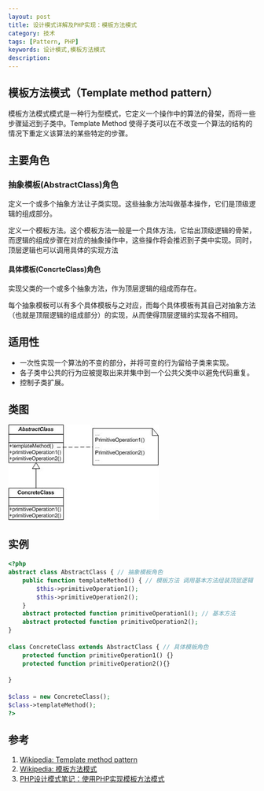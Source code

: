 ```yaml
---
layout: post
title: 设计模式详解及PHP实现：模板方法模式
category: 技术
tags: [Pattern, PHP]
keywords: 设计模式,模板方法模式
description: 
---
```


## 模板方法模式（Template method pattern）
模板方法模式模式是一种行为型模式，它定义一个操作中的算法的骨架，而将一些步骤延迟到子类中。Template Method 使得子类可以在不改变一个算法的结构的情况下重定义该算法的某些特定的步骤。

## 主要角色

### 抽象模板(AbstractClass)角色
定义一个或多个抽象方法让子类实现。这些抽象方法叫做基本操作，它们是顶级逻辑的组成部分。

定义一个模板方法。这个模板方法一般是一个具体方法，它给出顶级逻辑的骨架，而逻辑的组成步骤在对应的抽象操作中，这些操作将会推迟到子类中实现。同时，顶层逻辑也可以调用具体的实现方法

#### 具体模板(ConcrteClass)角色
实现父类的一个或多个抽象方法，作为顶层逻辑的组成而存在。

每个抽象模板可以有多个具体模板与之对应，而每个具体模板有其自己对抽象方法（也就是顶层逻辑的组成部分）的实现，从而使得顶层逻辑的实现各不相同。

## 适用性

- 一次性实现一个算法的不变的部分，并将可变的行为留给子类来实现。
- 各子类中公共的行为应被提取出来并集中到一个公共父类中以避免代码重复。
- 控制子类扩展。

## 类图

![template method pattern](/public/upload/template-method-pattern-uml.jpg)

## 实例

```php
<?php
abstract class AbstractClass { // 抽象模板角色
    public function templateMethod() { // 模板方法 调用基本方法组装顶层逻辑
        $this->primitiveOperation1();
        $this->primitiveOperation2();
    }
    abstract protected function primitiveOperation1(); // 基本方法
    abstract protected function primitiveOperation2();
}

class ConcreteClass extends AbstractClass { // 具体模板角色
    protected function primitiveOperation1() {}
    protected function primitiveOperation2(){}
 
}
 
$class = new ConcreteClass();
$class->templateMethod();
?>
```

## 参考
1. [Wikipedia: Template method pattern](http://en.wikipedia.org/wiki/Template_method_pattern)
2. [Wikipedia: 模板方法模式](http://zh.wikipedia.org/wiki/%E6%A8%A1%E6%9D%BF%E6%96%B9%E6%B3%95%E6%A8%A1%E5%BC%8F)
3. [PHP设计模式笔记：使用PHP实现模板方法模式](http://www.phppan.com/2010/09/php-design-pattern-16-template-method/)